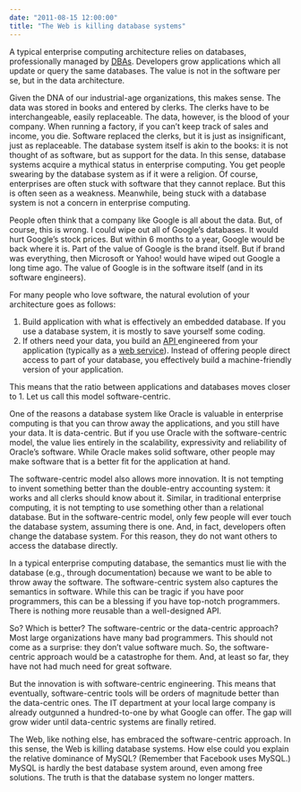 ```yaml
---
date: "2011-08-15 12:00:00"
title: "The Web is killing database systems"
---
```




A typical enterprise computing architecture relies on databases, professionally managed by [DBAs](https://en.wikipedia.org/wiki/Database_administrator). Developers grow applications which all update or query the same databases. The value is not in the software per se, but in the data architecture.

Given the DNA of our industrial-age organizations, this makes sense. The data was stored in books and entered by clerks. The clerks have to be interchangeable, easily replaceable. The data, however, is the blood of your company. When running a factory, if you can&rsquo;t keep track of sales and income, you die. Software replaced the clerks, but it is just as insignificant, just as replaceable. The database system itself is akin to the books: it is not thought of as software, but as support for the data. In this sense, database systems acquire a mythical status in enterprise computing. You get people swearing by the database system as if it were a religion. Of course, enterprises are often stuck with software that they cannot replace. But this is often seen as a weakness. Meanwhile, being stuck with a database system is not a concern in enterprise computing.

People often think that a company like Google is all about the data. But, of course, this is wrong. I could wipe out all of Google&rsquo;s databases. It would hurt Google&rsquo;s stock prices. But within 6 months to a year, Google would be back where it is. Part of the value of Google is the brand itself. But if brand was everything, then Microsoft or Yahoo! would have wiped out Google a long time ago. The value of Google is in the software itself (and in its software engineers).

For many people who love software, the natural evolution of your architecture goes as follows:

1. Build application with what is effectively an embedded database. If you use a database system, it is mostly to save yourself some coding.
1. If others need your data, you build an [API ](https://en.wikipedia.org/wiki/Api)engineered from your application (typically as a [web service](https://en.wikipedia.org/wiki/Representational_State_Transfer)). Instead of offering people direct access to part of your database, you effectively build a machine-friendly version of your application.


This means that the ratio between applications and databases moves closer to 1. Let us call this model software-centric.

One of the reasons a database system like Oracle is valuable in enterprise computing is that you can throw away the applications, and you still have your data. It is data-centric. But if you use Oracle with the software-centric model, the value lies entirely in the scalability, expressivity and reliability of Oracle&rsquo;s software. While Oracle makes solid software, other people may make software that is a better fit for the application at hand.

The software-centric model also allows more innovation. It is not tempting to invent something better than the double-entry accounting system: it works and all clerks should know about it. Similar, in traditional enterprise computing, it is not tempting to use something other than a relational database. But in the software-centric model, only few people will ever touch the database system, assuming there is one. And, in fact, developers often change the database system. For this reason, they do not want others to access the database directly.

In a typical enterprise computing database, the semantics must lie with the database (e.g., through documentation) because we want to be able to throw away the software. The software-centric system also captures the semantics in software. While this can be tragic if you have poor programmers, this can be a blessing if you have top-notch programmers. There is nothing more reusable than a well-designed API.

So? Which is better? The software-centric or the data-centric approach?&nbsp; Most large organizations have many bad programmers. This should not come as a surprise: they don&rsquo;t value software much. So, the software-centric approach would be a catastrophe for them. And, at least so far, they have not had much need for great software.

But the innovation is with software-centric engineering. This means that eventually, software-centric tools will be orders of magnitude better than the data-centric ones. The IT department at your local large company is already outgunned a hundred-to-one by what Google can offer. The gap will grow wider until data-centric systems are finally retired.

The Web, like nothing else, has embraced the software-centric approach. In this sense, the Web is killing database systems. How else could you explain the relative dominance of MySQL? (Remember that Facebook uses MySQL.) MySQL is hardly the best database system around, even among free solutions. The truth is that the database system no longer matters.

